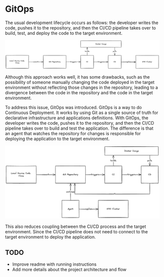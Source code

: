 # GitOps

The usual development lifecycle occurs as follows: the developer writes the code, pushes it to the repository, and then the CI/CD pipeline takes over to build, test, and deploy the code to the target environment.

![Development Lifecycle](./docs/images/without-gitops.png)

Although this approach works well, it has some drawbacks, such as the possibility of someone manually changing the code deployed in the target environment without reflecting those changes in the repository, leading to a divergence between the code in the repository and the code in the target environment.

To address this issue, GitOps was introduced. GitOps is a way to do Continuous Deployment. It works by using Git as a single source of truth for declarative infrastructure and applications definitions. With GitOps, the developer writes the code, pushes it to the repository, and then the CI/CD pipeline takes over to build and test the application. The difference is that an agent that watches the repository for changes is responsible for deploying the application to the target environment.

![Development Lifecycle with GitOps](./docs/images/with-gitops.png)

This also reduces coupling between the CI/CD process and the target environment. Since the CI/CD pipeline does not need to connect to the target environment to deploy the application.

## TODO

- Improve readme with running instructions
- Add more details about the project architecture and flow
